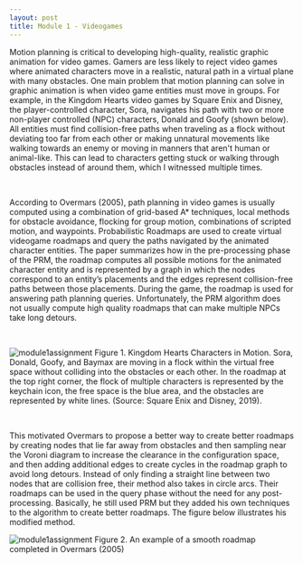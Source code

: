 ```yaml
---
layout: post
title: Module 1 - Videogames
---
```


Motion planning is critical to developing high-quality, realistic graphic animation for video games. Gamers are less likely to reject video games where animated characters move in a realistic, natural path in a virtual plane with many obstacles. One main problem that motion planning can solve in graphic animation is when video game entities must move in groups. For example, in the Kingdom Hearts video games by Square Enix and Disney, the player-controlled character, Sora, navigates his path with two or more non-player controlled (NPC) characters, Donald and Goofy (shown below). All entities must find collision-free paths when traveling as a flock without deviating too far from each other or making unnatural movements like walking towards an enemy or moving in manners that aren't human or animal-like. This  can lead to characters getting stuck or walking through obstacles instead of around them, which I witnessed multiple times.

<br>

According to Overmars (2005),  path planning in video games is usually computed using a combination of grid-based A* techniques, local methods for obstacle avoidance, flocking for group motion, combinations of scripted motion, and waypoints. Probabilistic Roadmaps are used to create virtual videogame roadmaps and query the paths navigated by the animated character entities. The paper summarizes how in the pre-processing phase of the PRM, the roadmap computes all possible motions for the animated character entity and is represented by a graph in which the nodes correspond to an entity’s placements and the edges represent collision-free paths between those placements. During the game, the roadmap is used for answering path planning queries. Unfortunately, the PRM algorithm does not usually compute high quality roadmaps that can make multiple NPCs take long detours. 

<br>

![module1assignment](https://cabreraleon.github.io/images/fig5.png)
Figure 1. Kingdom Hearts Characters in Motion. Sora, Donald, Goofy, and Baymax are moving in a flock within the virtual free space without colliding into the  obstacles or each other.  In the roadmap at the top right corner, the flock of multiple characters is represented by the keychain icon, the free space is the blue area, and the obstacles are represented by white lines. (Source: Square Enix and Disney, 2019).

<br>

This motivated Overmars to propose a better way to create better roadmaps by creating nodes that lie far away from obstacles and then sampling near the Voroni diagram to increase the clearance in the configuration space, and then adding additional edges to create cycles in the roadmap graph to avoid long detours. Instead of only finding a straight line between two nodes that are collision free, their method also takes in circle arcs. Their roadmaps can be used in the query phase without the need for any post-processing. Basically, he still used PRM but they added his own techniques to the algorithm to create better roadmaps. The figure below illustrates his modified method.

![module1assignment](https://cabreraleon.github.io/images/fig6.png)
Figure 2. An example of a smooth roadmap completed in Overmars (2005)





